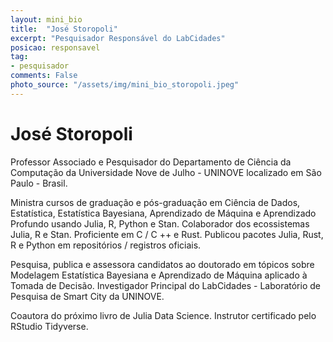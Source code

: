 ```yaml
---
layout: mini_bio
title:  "José Storopoli"
excerpt: "Pesquisador Responsável do LabCidades"
posicao: responsavel
tag:
- pesquisador
comments: False
photo_source: "/assets/img/mini_bio_storopoli.jpeg"
---
```

# José Storopoli

Professor Associado e Pesquisador do Departamento de Ciência da Computação da Universidade Nove de Julho - UNINOVE localizado em São Paulo - Brasil.

Ministra cursos de graduação e pós-graduação em Ciência de Dados, Estatística, Estatística Bayesiana, Aprendizado de Máquina e Aprendizado Profundo usando Julia, R, Python e Stan. Colaborador dos ecossistemas Julia, R e Stan. Proficiente em C / C ++ e Rust. Publicou pacotes Julia, Rust, R e Python em repositórios / registros oficiais.

Pesquisa, publica e assessora candidatos ao doutorado em tópicos sobre Modelagem Estatística Bayesiana e Aprendizado de Máquina aplicado à Tomada de Decisão. Investigador Principal do LabCidades - Laboratório de Pesquisa de Smart City da UNINOVE.

Coautora do próximo livro de Julia Data Science. Instrutor certificado pelo RStudio Tidyverse.
